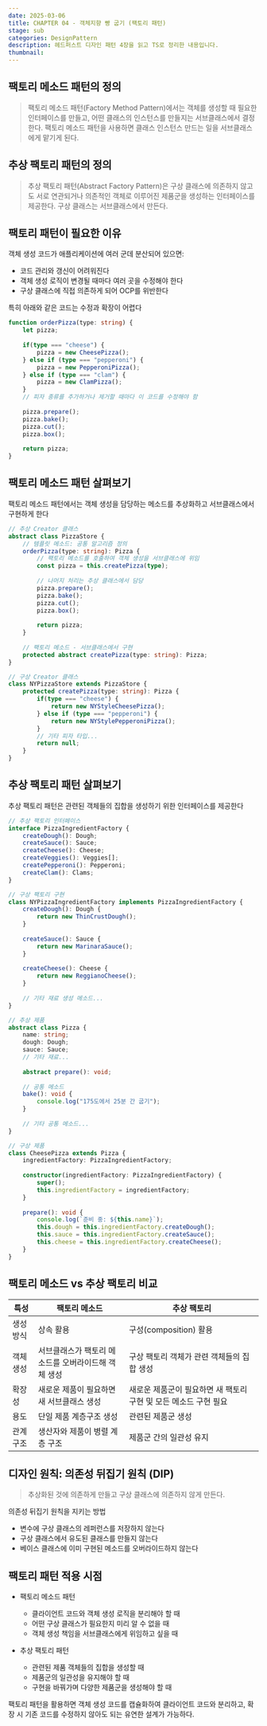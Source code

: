 ```yaml
---
date: 2025-03-06
title: CHAPTER 04 - 객체지향 빵 굽기 (팩토리 패턴)
stage: sub
categories: DesignPattern
description: 헤드퍼스트 디자인 패턴 4장을 읽고 TS로 정리한 내용입니다.
thumbnail:
---
```

## 팩토리 메소드 패턴의 정의

> 팩토리 메소드 패턴(Factory Method Pattern)에서는 객체를 생성할 때 필요한 인터페이스를 만들고, 어떤 클래스의 인스턴스를 만들지는 서브클래스에서 결정한다. 팩토리 메소드 패턴을 사용하면 클래스 인스턴스 만드는 일을 서브클래스에게 맡기게 된다.

## 추상 팩토리 패턴의 정의

> 추상 팩토리 패턴(Abstract Factory Pattern)은 구상 클래스에 의존하지 않고도 서로 연관되거나 의존적인 객체로 이루어진 제품군을 생성하는 인터페이스를 제공한다. 구상 클래스는 서브클래스에서 만든다.

## 팩토리 패턴이 필요한 이유

객체 생성 코드가 애플리케이션에 여러 군데 분산되어 있으면:

- 코드 관리와 갱신이 어려워진다
- 객체 생성 로직이 변경될 때마다 여러 곳을 수정해야 한다
- 구상 클래스에 직접 의존하게 되어 OCP를 위반한다

특히 아래와 같은 코드는 수정과 확장이 어렵다

```typescript
function orderPizza(type: string) {
    let pizza;
    
    if(type === "cheese") {
        pizza = new CheesePizza();
    } else if (type === "pepperoni") {
        pizza = new PepperoniPizza();    
    } else if (type === "clam") {
        pizza = new ClamPizza();    
    }
    // 피자 종류를 추가하거나 제거할 때마다 이 코드를 수정해야 함
    
    pizza.prepare();
    pizza.bake();
    pizza.cut();
    pizza.box();
    
    return pizza;
}
```

## 팩토리 메소드 패턴 살펴보기

팩토리 메소드 패턴에서는 객체 생성을 담당하는 메소드를 추상화하고 서브클래스에서 구현하게 한다

```typescript
// 추상 Creator 클래스
abstract class PizzaStore {
    // 템플릿 메소드: 공통 알고리즘 정의
    orderPizza(type: string): Pizza {
        // 팩토리 메소드를 호출하여 객체 생성을 서브클래스에 위임
        const pizza = this.createPizza(type);
        
        // 나머지 처리는 추상 클래스에서 담당
        pizza.prepare();
        pizza.bake();
        pizza.cut();
        pizza.box();
        
        return pizza;
    }
    
    // 팩토리 메소드 - 서브클래스에서 구현
    protected abstract createPizza(type: string): Pizza;
}

// 구상 Creator 클래스
class NYPizzaStore extends PizzaStore {
    protected createPizza(type: string): Pizza {
        if(type === "cheese") {
            return new NYStyleCheesePizza();
        } else if (type === "pepperoni") {
            return new NYStylePepperoniPizza();
        }
        // 기타 피자 타입...
        return null;
    }
}
```

## 추상 팩토리 패턴 살펴보기

추상 팩토리 패턴은 관련된 객체들의 집합을 생성하기 위한 인터페이스를 제공한다

```typescript
// 추상 팩토리 인터페이스
interface PizzaIngredientFactory {
    createDough(): Dough;
    createSauce(): Sauce;
    createCheese(): Cheese;
    createVeggies(): Veggies[];
    createPepperoni(): Pepperoni;
    createClam(): Clams;
}

// 구상 팩토리 구현
class NYPizzaIngredientFactory implements PizzaIngredientFactory {
    createDough(): Dough {
        return new ThinCrustDough();
    }
    
    createSauce(): Sauce {
        return new MarinaraSauce();
    }
    
    createCheese(): Cheese {
        return new ReggianoCheese();
    }
    
    // 기타 재료 생성 메소드...
}

// 추상 제품
abstract class Pizza {
    name: string;
    dough: Dough;
    sauce: Sauce;
    // 기타 재료...
    
    abstract prepare(): void;
    
    // 공통 메소드
    bake(): void {
        console.log("175도에서 25분 간 굽기");
    }
    
    // 기타 공통 메소드...
}

// 구상 제품
class CheesePizza extends Pizza {
    ingredientFactory: PizzaIngredientFactory;
    
    constructor(ingredientFactory: PizzaIngredientFactory) {
        super();
        this.ingredientFactory = ingredientFactory;
    }
    
    prepare(): void {
        console.log(`준비 중: ${this.name}`);
        this.dough = this.ingredientFactory.createDough();
        this.sauce = this.ingredientFactory.createSauce();
        this.cheese = this.ingredientFactory.createCheese();
    }
}
```

## 팩토리 메소드 vs 추상 팩토리 비교

|특성|팩토리 메소드|추상 팩토리|
|---|---|---|
|생성 방식|상속 활용|구성(composition) 활용|
|객체 생성|서브클래스가 팩토리 메소드를 오버라이드해 객체 생성|구상 팩토리 객체가 관련 객체들의 집합 생성|
|확장성|새로운 제품이 필요하면 새 서브클래스 생성|새로운 제품군이 필요하면 새 팩토리 구현 및 모든 메소드 구현 필요|
|용도|단일 제품 계층구조 생성|관련된 제품군 생성|
|관계 구조|생산자와 제품이 병렬 계층 구조|제품군 간의 일관성 유지|

## 디자인 원칙: 의존성 뒤집기 원칙 (DIP)

> 추상화된 것에 의존하게 만들고 구상 클래스에 의존하지 않게 만든다.

의존성 뒤집기 원칙을 지키는 방법

- 변수에 구상 클래스의 레퍼런스를 저장하지 않는다
- 구상 클래스에서 유도된 클래스를 만들지 않는다
- 베이스 클래스에 이미 구현된 메소드를 오버라이드하지 않는다

## 팩토리 패턴 적용 시점

- 팩토리 메소드 패턴
	- 클라이언트 코드와 객체 생성 로직을 분리해야 할 때
	- 어떤 구상 클래스가 필요한지 미리 알 수 없을 때
	- 객체 생성 책임을 서브클래스에게 위임하고 싶을 때

- 추상 팩토리 패턴
	- 관련된 제품 객체들의 집합을 생성할 때
	- 제품군의 일관성을 유지해야 할 때
	- 구현을 바꿔가며 다양한 제품군을 생성해야 할 때

팩토리 패턴을 활용하면 객체 생성 코드를 캡슐화하여 클라이언트 코드와 분리하고, 확장 시 기존 코드를 수정하지 않아도 되는 유연한 설계가 가능하다.